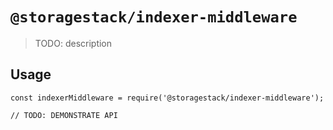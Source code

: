 # `@storagestack/indexer-middleware`

> TODO: description

## Usage

```
const indexerMiddleware = require('@storagestack/indexer-middleware');

// TODO: DEMONSTRATE API
```
